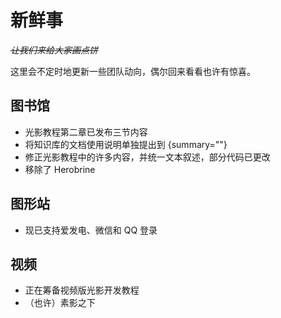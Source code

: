 # 新鲜事

<show-structure depth="0"/>

<tldr>

*~~让我们来给大家画点饼~~*

这里会不定时地更新一些团队动向，偶尔回来看看也许有惊喜。
</tldr>

## 图书馆

- 光影教程第二章已发布三节内容
- 将知识库的文档使用说明单独提出到 [](mgcdInstructions.md){summary=""}
- 修正光影教程中的许多内容，并统一文本叙述，部分代码已更改
- 移除了 Herobrine

## 图形站

- 现已支持爱发电、微信和 QQ 登录

## 视频

- 正在筹备视频版光影开发教程
- （也许）素影之下

